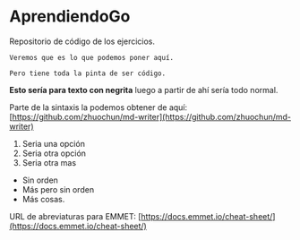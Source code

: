 # AprendiendoGo
Repositorio de código de los ejercicios.

```
Veremos que es lo que podemos poner aquí.

Pero tiene toda la pinta de ser código.

```

**Esto sería para texto con negrita** luego a partir de ahí sería todo normal.

Parte de la sintaxis la podemos obtener de aquí: [https://github.com/zhuochun/md-writer](https://github.com/zhuochun/md-writer)

1. Seria una opción
2. Seria otra opción
3. Seria otra mas

- Sin orden
- Más pero sin orden
- Más cosas.

URL de abreviaturas para EMMET: [https://docs.emmet.io/cheat-sheet/](https://docs.emmet.io/cheat-sheet/)
